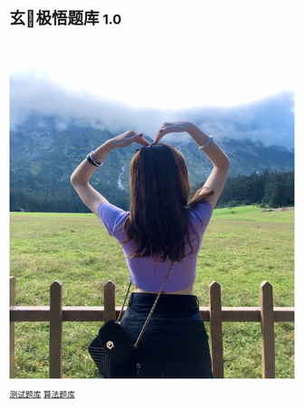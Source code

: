 # 玄🐘极悟题库 <small>1.0</small>
<img src="https://github.com/lzz0806/myNotes/blob/main/pic/yy.jpg" width="600" height="600" />





[测试题库](/testEngineer/)
[算法题库](./入门篇/README.md)